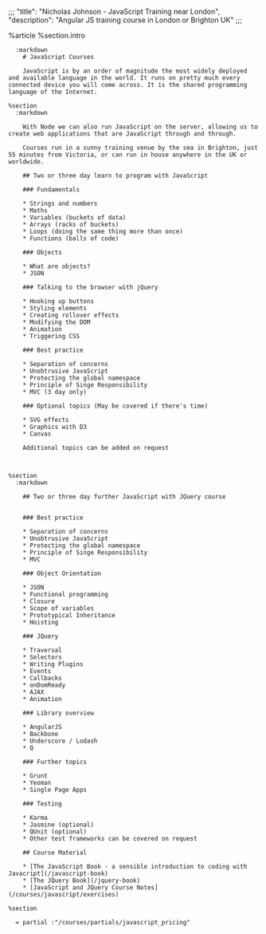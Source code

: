 ;;;
  "title": "Nicholas Johnson - JavaScript Training near London",
  "description": "Angular JS training course in London or Brighton UK"
  ;;;
  
  %article
    %section.intro
  
      :markdown
        # JavaScript Courses
  
        JavaScript is by an order of magnitude the most widely deployed and available language in the world. It runs on pretty much every connected device you will come across. It is the shared programming language of the Internet.
  
    %section
      :markdown
  
        With Node we can also run JavaScript on the server, allowing us to create web applications that are JavaScript through and through.
  
        Courses run in a sunny training venue by the sea in Brighton, just 55 minutes from Victoria, or can run in house anywhere in the UK or worldwide.
  
        ## Two or three day learn to program with JavaScript
  
        ### Fundamentals
  
        * Strings and numbers
        * Maths
        * Variables (buckets of data)
        * Arrays (racks of buckets)
        * Loops (doing the same thing more than once)
        * Functions (balls of code)
  
        ### Objects
  
        * What are objects?
        * JSON
  
        ### Talking to the browser with jQuery
  
        * Hooking up buttons
        * Styling elements
        * Creating rollover effects
        * Modifying the DOM
        * Animation
        * Triggering CSS
  
        ### Best practice
  
        * Separation of concerns
        * Unobtrusive JavaScript
        * Protecting the global namespace
        * Principle of Singe Responsibility
        * MVC (3 day only)
  
        ### Optional topics (May be covered if there's time)
  
        * SVG effects
        * Graphics with D3
        * Canvas
  
        Additional topics can be added on request
  
  
  
    %section
      :markdown
  
        ## Two or three day further JavaScript with JQuery course
  
  
        ### Best practice
  
        * Separation of concerns
        * Unobtrusive JavaScript
        * Protecting the global namespace
        * Principle of Singe Responsibility
        * MVC
  
        ### Object Orientation
  
        * JSON
        * Functional programming
        * Closure
        * Scope of variables
        * Prototypical Inheritance
        * Hoisting
  
        ### JQuery
  
        * Traversal
        * Selectors
        * Writing Plugins
        * Events
        * Callbacks
        * onDomReady
        * AJAX
        * Animation
  
        ### Library overview
  
        * AngularJS
        * Backbone
        * Underscore / Lodash
        * Q
  
        ### Further topics
  
        * Grunt
        * Yeoman
        * Single Page Apps
  
        ### Testing
  
        * Karma
        * Jasmine (optional)
        * QUnit (optional)
        * Other test frameworks can be covered on request
  
        ## Course Material
  
        * [The JavaScript Book - a sensible introduction to coding with Javacript](/javascript-book)
        * [The JQuery Book](/jquery-book)
        * [JavaScript and JQuery Course Notes](/courses/javascript/exercises)
  
    %section
  
      = partial :"/courses/partials/javascript_pricing"
  